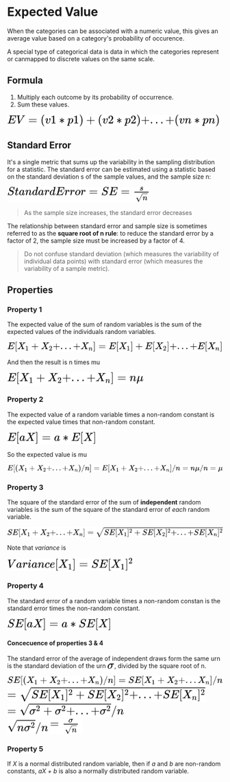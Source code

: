 # Expected Value

When the categories can be associated with a numeric value, this gives an average value based on a category's probability of occurence.

A special type of categorical data is data in which the categories represent or canmapped to discrete values on the same scale.

## Formula

1. Multiply each outcome by its probability of occurrence.
2. Sum these values.


<!-- $EV = (v1 * p1) + (v2 * p2) + ... + (vn * pn)$ --> <img style="transform: translateY(0.1em); background: white;" src="../../../svg/Ijp4FL2vf7.svg">

## Standard Error

 It's a single metric that sums up the variability in the sampling distribution for a statistic. The standard error can be estimated using a statistic based on the standard deviation  s  of the sample values, and the sample size  n:

<!-- $StandardError = SE = \frac{s}{\sqrt{n}}$ --> <img style="transform: translateY(0.1em); background: white;" src="../../../svg/Wo4sA5Bx7u.svg">

> As the sample size increases, the standard error decreases

The relationship between standard error and sample size is sometimes referred to as the **square root of n rule**: to reduce the standard error by a factor of 2, the sample size must be increased by a factor of 4.

> Do not confuse standard deviation (which measures the variability of individual data points) with standard error (which measures the variability of a sample metric).

## Properties

### Property 1

The expected value of the sum of random variables is the sum of the expected values of the individuals random variables.

<!-- $E[X_1 + X_2 + ... + X_n] = E[X_1] + E[X_2] + ... + E[X_n]$ --> <img style="transform: translateY(0.1em); background: white;" src="../../../svg/ayQlePd2qh.svg">

And then the result is n times mu

<!-- $E[X_1 + X_2 + ... + X_n] = n\mu$ --> <img style="transform: translateY(0.1em); background: white;" src="../../../svg/B27dTDNzbd.svg">

### Property 2

The expected value of a random variable times a non-random constant is the expected value times that non-random constant.

<!-- $E[aX] = a * E[X]$ --> <img style="transform: translateY(0.1em); background: white;" src="../../../svg/djcBmPB6Rp.svg">

So the expected value is mu

<!-- $E[(X_1 + X_2 + ... + X_n)/n] = E[X_1 + X_2 + ... +X_n]/n = n\mu /n = \mu $ --> <img style="transform: translateY(0.1em); background: white;" src="../../../svg/yEwy1KVoAg.svg">

### Property 3

The square of the standard error of the sum of **independent** random variables is the sum of the square of the standard error of *each* random variable.

 <!-- $SE[X_1 + X_2 + ... + X_n] = \sqrt{SE[X_1]^2 + SE[X_2]^2 + ... + SE[X_n]^2 } $ --> <img style="transform: translateY(0.1em); background: white;" src="../../../svg/S8fOXL5akR.svg"> 

Note that *variance* is

<!-- $Variance[X_1] = SE[X_1]^2$ --> <img style="transform: translateY(0.1em); background: white;" src="../../../svg/LbHNd5Eccx.svg">

### Property 4

The standard error of a random variable times a non-random constan is the standard error times the non-random constant.

<!-- $SE[aX] = a * SE[X]$ --> <img style="transform: translateY(0.1em); background: white;" src="../../../svg/kvZv7d6tXL.svg">

#### Concecuence of properties 3 & 4

The standard error of the average of independent draws form the same urn is the standard deviation of the urn <!-- $\sigma$ --> <img style="transform: translateY(0.1em); background: white;" src="../../../svg/FkxPkd2mK0.svg">, divided by the square root of n.

<!-- $SE[(X_1 + X_2 + ... + X_n)/n] = SE[X_1 + X_2 + ... X_n]/n$ --> <img style="transform: translateY(0.1em); background: white;" src="../../../svg/LFnCoj6eke.svg">
<br>
<!-- $= \sqrt{SE[X_1]^2+SE[X_2]^2+...+SE[X_n]^2}$ --> <img style="transform: translateY(0.1em); background: white;" src="../../../svg/MGktSWyuwl.svg">
<br>
<!-- $= \sqrt{\sigma^2 + \sigma^2 + ... + \sigma^2}/n$ --> <img style="transform: translateY(0.1em); background: white;" src="../../../svg/hvXgq3QnB4.svg">
<br>
<!-- $\sqrt{n\sigma^2} / n$ --> <img style="transform: translateY(0.1em); background: white;" src="../../../svg/KGKFXjUngV.svg">

<!-- $=\frac{\sigma}{\sqrt{n}}\$ --> <img style="transform: translateY(0.1em); background: white;" src="../../../svg/Cy1btuCGjv.svg">

### Property 5

If *X* is a normal distributed random variable, then if *a* and *b* are non-random constants, *aX + b* is also a normally distributed random variable.

